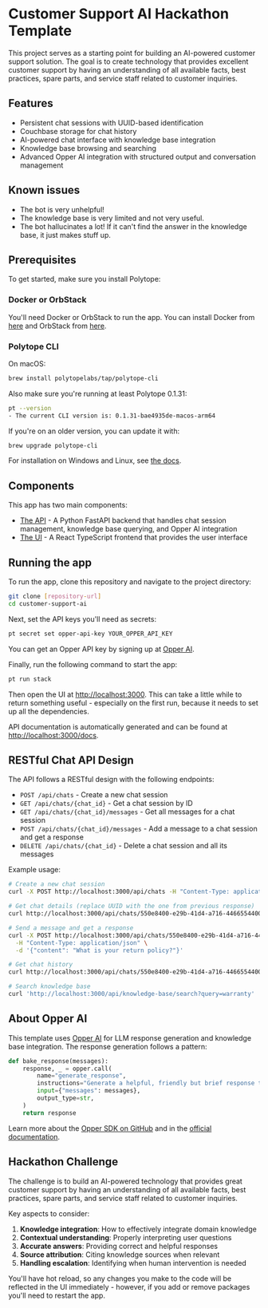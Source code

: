 # Customer Support AI Hackathon Template

This project serves as a starting point for building an AI-powered customer support solution. The goal is to create technology that provides excellent customer support by having an understanding of all available facts, best practices, spare parts, and service staff related to customer inquiries.

## Features

- Persistent chat sessions with UUID-based identification
- Couchbase storage for chat history
- AI-powered chat interface with knowledge base integration
- Knowledge base browsing and searching
- Advanced Opper AI integration with structured output and conversation management

## Known issues

- The bot is very unhelpful!
- The knowledge base is very limited and not very useful.
- The bot hallucinates a lot! If it can't find the answer in the knowledge base, it just makes stuff up.

## Prerequisites

To get started, make sure you install Polytope:

### Docker or OrbStack
You'll need Docker or OrbStack to run the app. You can install Docker from [here](https://docs.docker.com/get-docker/) and OrbStack from [here](https://docs.orbstack.dev/install).

### Polytope CLI
On macOS:
```bash
brew install polytopelabs/tap/polytope-cli
```

Also make sure you're running at least Polytope 0.1.31:
```bash
pt --version
- The current CLI version is: 0.1.31-bae4935de-macos-arm64
```

If you're on an older version, you can update it with:
```bash
brew upgrade polytope-cli
```

For installation on Windows and Linux, see [the docs](https://polytope.com/docs/quick-start).

## Components
This app has two main components:
- [The API](./api) - A Python FastAPI backend that handles chat session management, knowledge base querying, and Opper AI integration
- [The UI](./frontend) - A React TypeScript frontend that provides the user interface

## Running the app
To run the app, clone this repository and navigate to the project directory:

```bash
git clone [repository-url]
cd customer-support-ai
```

Next, set the API keys you'll need as secrets:
```bash
pt secret set opper-api-key YOUR_OPPER_API_KEY
```

You can get an Opper API key by signing up at [Opper AI](https://opper.ai).

Finally, run the following command to start the app:
```bash
pt run stack
```

Then open the UI at [http://localhost:3000](http://localhost:3000). This can take a little while to return something useful - especially on the first run, because it needs to set up all the dependencies.

API documentation is automatically generated and can be found at [http://localhost:3000/docs](http://localhost:3000/docs).

## RESTful Chat API Design

The API follows a RESTful design with the following endpoints:

- `POST /api/chats` - Create a new chat session
- `GET /api/chats/{chat_id}` - Get a chat session by ID
- `GET /api/chats/{chat_id}/messages` - Get all messages for a chat session
- `POST /api/chats/{chat_id}/messages` - Add a message to a chat session and get a response
- `DELETE /api/chats/{chat_id}` - Delete a chat session and all its messages

Example usage:

```bash
# Create a new chat session
curl -X POST http://localhost:3000/api/chats -H "Content-Type: application/json" -d '{}'

# Get chat details (replace UUID with the one from previous response)
curl http://localhost:3000/api/chats/550e8400-e29b-41d4-a716-446655440000

# Send a message and get a response
curl -X POST http://localhost:3000/api/chats/550e8400-e29b-41d4-a716-446655440000/messages \
  -H "Content-Type: application/json" \
  -d '{"content": "What is your return policy?"}'

# Get chat history
curl http://localhost:3000/api/chats/550e8400-e29b-41d4-a716-446655440000/messages

# Search knowledge base
curl 'http://localhost:3000/api/knowledge-base/search?query=warranty'
```

## About Opper AI

This template uses [Opper AI](https://opper.ai) for LLM response generation and knowledge base integration. The response generation follows a pattern:

```python
def bake_response(messages):
    response, _ = opper.call(
        name="generate_response",
        instructions="Generate a helpful, friendly but brief response to the user's message in the conversation.",
        input={"messages": messages},
        output_type=str,
    )
    return response
```

Learn more about the [Opper SDK on GitHub](https://github.com/opper-ai/opper-python) and in the [official documentation](https://docs.opper.ai/).

## Hackathon Challenge

The challenge is to build an AI-powered technology that provides great customer support by having an understanding of all available facts, best practices, spare parts, and service staff related to customer inquiries.

Key aspects to consider:
1. **Knowledge integration**: How to effectively integrate domain knowledge
2. **Contextual understanding**: Properly interpreting user questions
3. **Accurate answers**: Providing correct and helpful responses
4. **Source attribution**: Citing knowledge sources when relevant
5. **Handling escalation**: Identifying when human intervention is needed

You'll have hot reload, so any changes you make to the code will be reflected in the UI immediately - however, if you add or remove packages you'll need to restart the app.
